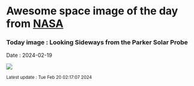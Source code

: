 
# Awesome space image of the day from [NASA](https://api.nasa.gov/)

### Today image : Looking Sideways from the Parker Solar Probe
Date : 2024-02-19

![](https://www.youtube.com/embed/x-wX-wClfig?rel=0)

<small>Latest update : Tue Feb 20 02:17:07 2024</small>
        
